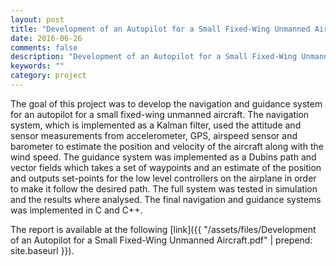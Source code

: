 ```yaml
---
layout: post
title: "Development of an Autopilot for a Small Fixed-Wing Unmanned Aircraft"
date: 2016-06-26
comments: false
description: "Development of an Autopilot for a Small Fixed-Wing Unmanned Aircraft"
keywords: ""
category: project
---
```


The goal of this project was to develop the navigation and guidance system for an autopilot for a small fixed-wing unmanned aircraft. The navigation system, which is implemented as a Kalman filter, used the attitude and sensor measurements from accelerometer, GPS, airspeed sensor and barometer to estimate the position and velocity of the aircraft along with the wind speed. The guidance system was implemented as a Dubins path and vector fields which takes a set of waypoints and an estimate of the position and outputs set-points for the low level controllers on the airplane in order to make it follow the desired path. The full system was tested in simulation and the results where analysed. The final navigation and guidance systems was implemented in C and C++.

The report is available at the following [link]({{ "/assets/files/Development of an Autopilot for a Small Fixed-Wing Unmanned Aircraft.pdf" | prepend: site.baseurl }}).
